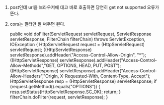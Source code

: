 1. post인데 url을 브라우저에 대고 바로 호출하면 당연히 get not supported 오류가 뜬다.


2. cors는 필터만 잘 써주면 된다.  


     public void doFilter(ServletRequest servletRequest, ServletResponse servletResponse, FilterChain filterChain)
        throws ServletException, IOException {
        HttpServletRequest request = (HttpServletRequest) servletRequest;
        ((HttpServletResponse) servletResponse).addHeader("Access-Control-Allow-Origin", "*");
        ((HttpServletResponse) servletResponse).addHeader("Access-Control-Allow-Methods","GET, OPTIONS, HEAD, PUT, POST");
        ((HttpServletResponse) servletResponse).addHeader("Access-Control-Allow-Headers","Origin, X-Requested-With, Content-Type, Accept");
        HttpServletResponse resp = (HttpServletResponse) servletResponse;
        if (request.getMethod().equals("OPTIONS")) {
            resp.setStatus(HttpServletResponse.SC_OK);
            return;
        }
        filterChain.doFilter(request, servletResponse);
     }
